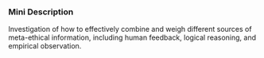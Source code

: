 ### Mini Description

Investigation of how to effectively combine and weigh different sources of meta-ethical information, including human feedback, logical reasoning, and empirical observation.
